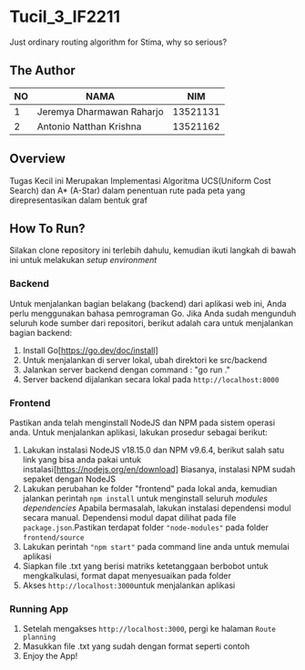 # Tucil_3_IF2211
Just ordinary routing algorithm for Stima, why so serious?

## The Author
| NO | NAMA | NIM |
--- | --- | --- |
| 1 | Jeremya Dharmawan Raharjo | 13521131 |
| 2 | Antonio Natthan Krishna | 13521162 |

## Overview
Tugas Kecil ini Merupakan Implementasi Algoritma UCS(Uniform Cost Search) dan A* (A-Star) dalam penentuan rute pada peta yang direpresentasikan dalam bentuk graf

## How To Run?
Silakan clone repository ini terlebih dahulu, kemudian ikuti langkah di bawah ini untuk melakukan <i>setup environment</i>

### Backend
Untuk menjalankan bagian belakang (backend) dari aplikasi web ini, Anda perlu menggunakan bahasa pemrograman Go. Jika Anda sudah mengunduh seluruh kode sumber dari repositori, berikut adalah cara untuk menjalankan bagian backend:

1. Install Go[https://go.dev/doc/install]
2. Untuk menjalankan di server lokal, ubah direktori ke src/backend
3. Jalankan server backend dengan command : "go run ."
4. Server backend dijalankan secara lokal pada `http://localhost:8000`


### Frontend
Pastikan anda telah menginstall NodeJS dan NPM pada sistem operasi anda. Untuk menjalankan aplikasi, lakukan prosedur sebagai berikut:
1. Lakukan instalasi NodeJS v18.15.0 dan NPM v9.6.4, berikut salah satu link yang bisa anda pakai untuk instalasi[https://nodejs.org/en/download]
   Biasanya, instalasi NPM sudah sepaket dengan NodeJS
2. Lakukan perubahan ke folder "frontend" pada lokal anda, kemudian jalankan perintah `npm install` untuk menginstall seluruh <i>modules dependencies</i>
   Apabila bermasalah, lakukan instalasi dependensi modul secara manual. Dependensi modul dapat dilihat pada file `package.json`.Pastikan terdapat folder `"node-modules"` pada folder `frontend/source`
3. Lakukan perintah `"npm start"` pada command line anda untuk memulai aplikasi
4. Siapkan file .txt yang berisi matriks ketetanggaan berbobot untuk mengkalkulasi, format dapat menyesuaikan pada folder 
5. Akses `http://localhost:3000`untuk menjalankan aplikasi

### Running App
1. Setelah mengakses `http://localhost:3000`, pergi ke halaman `Route planning`
2. Masukkan file .txt yang sudah dengan format seperti contoh
3. Enjoy the App!
